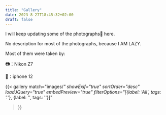 ```yaml
---
title: "Gallery"
date: 2023-8-27T18:45:32+02:00
draft: false
---
```


I will keep updating some of the photographs🌌 here.

No description for most of the photographs, because I AM LAZY.

Most of them were taken by:


📷：Nikon Z7


📱：iphone 12

{{< gallery
    match="images/*"
    showExif="true"
    sortOrder="desc"
    loadJQuery="true"
    embedPreview="true"
    filterOptions="[{label: 'All', tags: '.*'}, {label: '', tags: ''}]"
>}}


